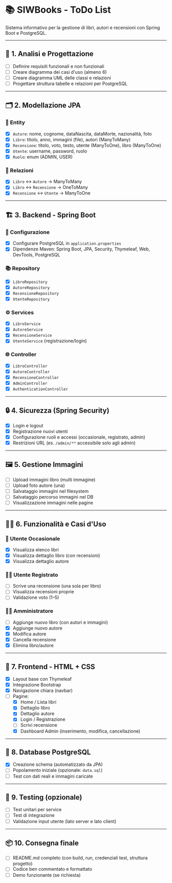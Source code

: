 # 📚 SIWBooks - ToDo List

Sistema informativo per la gestione di libri, autori e recensioni con Spring Boot e PostgreSQL.

---

## 🧠 1. Analisi e Progettazione

- [ ] Definire requisiti funzionali e non funzionali
- [ ] Creare diagramma dei casi d'uso (almeno 6)
- [ ] Creare diagramma UML delle classi e relazioni
- [ ] Progettare struttura tabelle e relazioni per PostgreSQL

---

## 🗂️ 2. Modellazione JPA

### 📁 Entity

- [x] `Autore`: nome, cognome, dataNascita, dataMorte, nazionalità, foto
- [x] `Libro`: titolo, anno, immagini (file), autori (ManyToMany)
- [x] `Recensione`: titolo, voto, testo, utente (ManyToOne), libro (ManyToOne)
- [x] `Utente`: username, password, ruolo
- [x] `Ruolo`: enum (ADMIN, USER)

### 🔁 Relazioni

- [x] `Libro` ↔ `Autore` → ManyToMany
- [x] `Libro` ↔ `Recensione` → OneToMany
- [x] `Recensione` ↔ `Utente` → ManyToOne

---

## 🏗️ 3. Backend - Spring Boot

### 🔧 Configurazione

- [x] Configurare PostgreSQL in `application.properties`
- [x] Dipendenze Maven: Spring Boot, JPA, Security, Thymeleaf, Web, DevTools, PostgreSQL

### 📚 Repository

- [x] `LibroRepository`
- [x] `AutoreRepository`
- [x] `RecensioneRepository`
- [x] `UtenteRepository`

### ⚙️ Services

- [x] `LibroService`
- [x] `AutoreService`
- [x] `RecensioneService`
- [x] `UtenteService` (registrazione/login)

### 🌐 Controller

- [x] `LibroController`
- [x] `AutoreController`
- [x] `RecensioneController`
- [x] `AdminController`
- [x] `AuthenticationController`

---

## 🔒 4. Sicurezza (Spring Security)

- [x] Login e logout
- [x] Registrazione nuovi utenti
- [x] Configurazione ruoli e accessi (occasionale, registrato, admin)
- [x] Restrizioni URL (es. `/admin/**` accessibile solo agli admin)

---

## 🖼️ 5. Gestione Immagini

- [ ] Upload immagini libro (multi immagine) <!-- Manca logica di upload effettiva -->
- [ ] Upload foto autore (una) <!-- Manca logica di upload effettiva -->
- [ ] Salvataggio immagini nel filesystem <!-- Conseguenza di mancanza upload -->
- [ ] Salvataggio percorso immagini nel DB <!-- Campi presenti ma non popolati da upload -->
- [ ] Visualizzazione immagini nelle pagine <!-- Parzialmente tentata per autore, ma dipende da upload -->

---

## 🧑‍💼 6. Funzionalità e Casi d'Uso

### 👤 Utente Occasionale

- [x] Visualizza elenco libri
- [x] Visualizza dettaglio libro (con recensioni)
- [x] Visualizza dettaglio autore

### 🧑‍💻 Utente Registrato

- [ ] Scrive una recensione (una sola per libro) <!-- Manca logica per "una sola per libro" -->
- [ ] Visualizza recensioni proprie <!-- Manca endpoint/pagina dedicata -->
- [ ] Validazione voto (1–5) <!-- Manca validazione su entità/service -->

### 👨‍🏫 Amministratore

- [ ] Aggiunge nuovo libro (con autori e immagini) <!-- Dipende da gestione immagini completa -->
- [x] Aggiunge nuovo autore
- [x] Modifica autore
- [x] Cancella recensione <!-- Verifica permessi Admin in SecurityConfig/Controller -->
- [x] Elimina libro/autore

---

## 🎨 7. Frontend - HTML + CSS

- [x] Layout base con Thymeleaf
- [x] Integrazione Bootstrap
- [x] Navigazione chiara (navbar)
- [ ] Pagine:
  - [x] Home / Lista libri
  - [x] Dettaglio libro
  - [x] Dettaglio autore
  - [x] Login / Registrazione
  - [ ] Scrivi recensione <!-- Manca template formRecensione.html -->
  - [x] Dashboard Admin (inserimento, modifica, cancellazione)

---

## 💾 8. Database PostgreSQL

- [x] Creazione schema (automatizzato da JPA)
- [ ] Popolamento iniziale (opzionale: `data.sql`)
- [ ] Test con dati reali e immagini caricate <!-- Dipende da gestione immagini -->

---

## 🧪 9. Testing (opzionale)

- [ ] Test unitari per service
- [ ] Test di integrazione
- [ ] Validazione input utente (lato server e lato client)

---

## 📦 10. Consegna finale

- [ ] README.md completo (con build, run, credenziali test, struttura progetto)
- [ ] Codice ben commentato e formattato
- [ ] Demo funzionante (se richiesta)